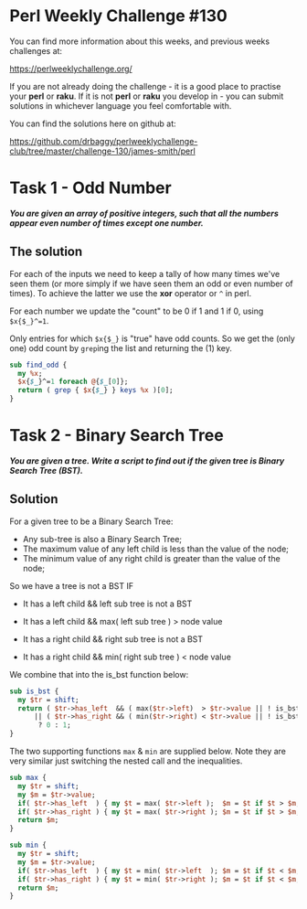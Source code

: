 # Perl Weekly Challenge #130

You can find more information about this weeks, and previous weeks challenges at:

  https://perlweeklychallenge.org/

If you are not already doing the challenge - it is a good place to practise your
**perl** or **raku**. If it is not **perl** or **raku** you develop in - you can
submit solutions in whichever language you feel comfortable with.

You can find the solutions here on github at:

https://github.com/drbaggy/perlweeklychallenge-club/tree/master/challenge-130/james-smith/perl

# Task 1 -  Odd Number

***You are given an array of positive integers, such that all the numbers appear even number of times except one number.***

## The solution

For each of the inputs we need to keep a tally of how many times we've seen them (or more simply if we have seen them an odd or even number of times). To achieve the latter we use the **xor** operator or `^` in perl.

For each number we update the "count" to be 0 if 1 and 1 if 0, using `$x{$_}^=1`.

Only entries for which `$x{$_}` is "true" have odd counts. So we get the (only one) odd count by `grep`ing the list and returning the (1) key.

```perl
sub find_odd {
  my %x;
  $x{$_}^=1 foreach @{$_[0]};
  return ( grep { $x{$_} } keys %x )[0];
}
```

# Task 2 - Binary Search Tree

***You are given a tree.  Write a script to find out if the given tree is Binary Search Tree (BST).***

## Solution

For a given tree to be a Binary Search Tree:

* Any sub-tree is also a Binary Search Tree;
* The maximum value of any left child is less than the value of the node;
* The minimum value of any right child is greater than the value of the node;

So we have a tree is not a BST IF

* It has a left child   && left sub tree is not a BST
* It has a left child   && max( left  sub tree ) > node value

* It has a right child  && right sub tree is not a BST
* It has a right child  && min( right sub tree ) < node value

We combine that into the is_bst function below:

```perl
sub is_bst {
  my $tr = shift;
  return ( $tr->has_left  && ( max($tr->left)  > $tr->value || ! is_bst( $tr->left ) ) )
      || ( $tr->has_right && ( min($tr->right) < $tr->value || ! is_bst( $tr->right) ) )
       ? 0 : 1;
}
```

The two supporting functions `max` & `min` are supplied below. Note they are
very similar just switching the nested call and the inequalities.

```perl
sub max {
  my $tr = shift;
  my $m = $tr->value;
  if( $tr->has_left  ) { my $t = max( $tr->left );  $m = $t if $t > $m; }
  if( $tr->has_right ) { my $t = max( $tr->right ); $m = $t if $t > $m; }
  return $m;
}

sub min {
  my $tr = shift;
  my $m = $tr->value;
  if( $tr->has_left  ) { my $t = min( $tr->left  ); $m = $t if $t < $m; }
  if( $tr->has_right ) { my $t = min( $tr->right ); $m = $t if $t < $m; }
  return $m;
}
```
